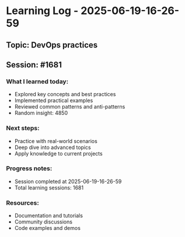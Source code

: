 # Learning Log - 2025-06-19-16-26-59

## Topic: DevOps practices
## Session: #1681

### What I learned today:
- Explored key concepts and best practices
- Implemented practical examples  
- Reviewed common patterns and anti-patterns
- Random insight: 4850

### Next steps:
- Practice with real-world scenarios
- Deep dive into advanced topics
- Apply knowledge to current projects

### Progress notes:
- Session completed at 2025-06-19-16-26-59
- Total learning sessions: 1681

### Resources:
- Documentation and tutorials
- Community discussions
- Code examples and demos
